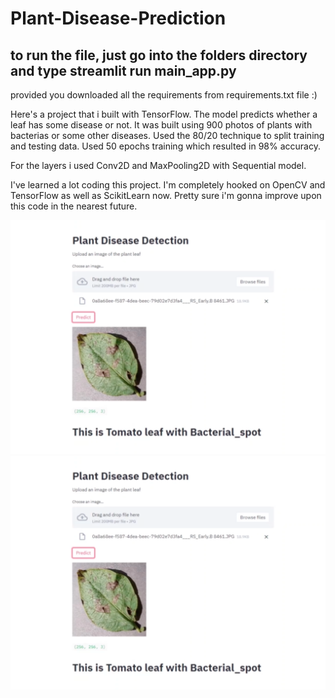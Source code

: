 ﻿# Plant-Disease-Prediction
 ## to run the file, just go into the folders directory and type streamlit run main_app.py 
 provided you downloaded all the requirements from requirements.txt file :)
 
Here's a project that i built with TensorFlow. The model predicts whether a leaf has some disease or not. It was built using 900 photos of plants with bacterias or some other diseases. Used the 80/20 technique to split training and testing data. Used 50 epochs training which resulted in 98% accuracy. 

For the layers i used Conv2D and MaxPooling2D with Sequential model. 

I've learned a lot coding this project. I'm completely hooked on OpenCV and TensorFlow as well as ScikitLearn now. Pretty sure i'm gonna improve upon this code in the nearest future.
 
 ![alt text](prediction.png)
 ![alt text](prediction2.png)
